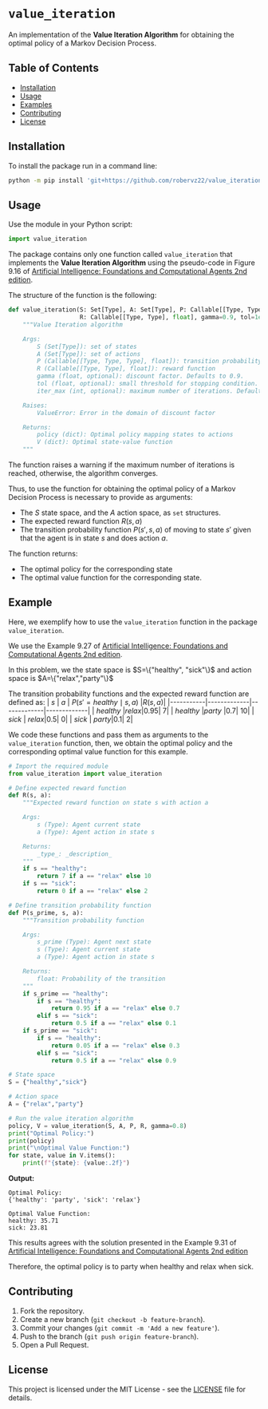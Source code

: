 # `value_iteration`

An implementation of the **Value Iteration Algorithm** for obtaining the optimal policy of a Markov Decision Process.

## Table of Contents

- [Installation](#installation)
- [Usage](#usage)
- [Examples](#examples)
- [Contributing](#contributing)
- [License](#license)

## Installation

To install the package run in a command line:
```bash
python -m pip install 'git+https://github.com/robervz22/value_iteration'
```

## Usage

Use the module in your Python script:

```python
import value_iteration
```

The package contains only one function called `value_iteration` that implements the **Value Iteration Algorithm** using the pseudo-code in Figure 9.16 of [Artificial Intelligence: Foundations and Computational Agents 2nd edition](https://artint.info/2e/html2e/ArtInt2e.Ch9.S5.SS2.html).

The structure of the function is the following: 
```python
def value_iteration(S: Set[Type], A: Set[Type], P: Callable[[Type, Type, Type], float],
                    R: Callable[[Type, Type], float], gamma=0.9, tol=1e-6, iter_max=1000):
    """Value Iteration algorithm

    Args:
        S (Set[Type]): set of states
        A (Set[Type]): set of actions
        P (Callable[[Type, Type, Type], float]): transition probability function
        R (Callable[[Type, Type], float]): reward function
        gamma (float, optional): discount factor. Defaults to 0.9.
        tol (float, optional): small threshold for stopping condition. Defaults to 1e-6.
        iter_max (int, optional): maximum number of iterations. Defaults to 1000.

    Raises:
        ValueError: Error in the domain of discount factor

    Returns:
        policy (dict): Optimal policy mapping states to actions
        V (dict): Optimal state-value function
    """
```

The function raises a warning if the maximum number of iterations is reached, otherwise, the algorithm converges. 

Thus, to use the function for obtaining the optimal policy of a Markov Decision Process is necessary to provide as arguments:
- The $S$ state space, and the $A$ action space, as `set` structures.
- The expected reward function $R(s,a)$
- The transition probability function $P(s',s,a)$ of moving to state $s'$ given that the agent is in state $s$ and does action $a$. 

The function returns:
- The optimal policy for the corresponding state
- The optimal value function for the corresponding state.

## Example

Here, we exemplify how to use the `value_iteration` function in the package `value_iteration`. 

We use the Example 9.27 of [Artificial Intelligence: Foundations and Computational Agents 2nd edition](https://artint.info/2e/html2e/ArtInt2e.Ch9.S5.html#Ch9.Thmciexamplered27).

In this problem, we the state space is $S=\{"healthy", "sick"\}$ and action space is $A=\{"relax","party"\}$

The transition probability functions and the expected reward function are defined as:
| $s$ | $a$ | $P(s'=healthy\mid s,a)$ |$R(s,a)$|
|-----------|-------------|-------------|-------------|
| $healthy$  |$relax$|0.95| 7| 
| $healthy$  |$party$ |0.7| 10|
| $sick$  | $relax$|0.5| 0|
| $sick$  | $party$|0.1| 2|

We code these functions and pass them as arguments to the `value_iteration` function, then, we obtain the optimal policy and the corresponding optimal value function for this example.
```python
# Import the required module
from value_iteration import value_iteration

# Define expected reward function
def R(s, a):
    """Expected reward function on state s with action a

    Args:
        s (Type): Agent current state 
        a (Type): Agent action in state s 

    Returns:
        _type_: _description_
    """
    if s == "healthy":
        return 7 if a == "relax" else 10 
    if s == "sick":
        return 0 if a == "relax" else 2

# Define transition probability function
def P(s_prime, s, a):
    """Transition probability function

    Args:
        s_prime (Type): Agent next state
        s (Type): Agent current state
        a (Type): Agent action in state s

    Returns:
        float: Probability of the transition
    """
    if s_prime == "healthy":
        if s == "healthy":
            return 0.95 if a == "relax" else 0.7
        elif s == "sick":
            return 0.5 if a == "relax" else 0.1
    if s_prime == "sick":
        if s == "healthy":
            return 0.05 if a == "relax" else 0.3
        elif s == "sick":
            return 0.5 if a == "relax" else 0.9 

# State space
S = {"healthy","sick"}  

# Action space
A = {"relax","party"} 

# Run the value iteration algorithm
policy, V = value_iteration(S, A, P, R, gamma=0.8)
print("Optimal Policy:")
print(policy)
print("\nOptimal Value Function:")
for state, value in V.items():
    print(f"{state}: {value:.2f}")
```
**Output:**

```plaintext
Optimal Policy:
{'healthy': 'party', 'sick': 'relax'}

Optimal Value Function:
healthy: 35.71
sick: 23.81
```
This results agrees with the solution presented in the Example 9.31 of [Artificial Intelligence: Foundations and Computational Agents 2nd edition](https://artint.info/2e/html2e/ArtInt2e.Ch9.S5.SS2.html) 

Therefore, the optimal policy is to party when healthy and relax when sick. 

<!-- ### Example 2: Using a Function

```python
def add(a, b):
    """Returns the sum of two numbers."""
    return a + b

# Example usage
result = add(3, 5)
print(f"The result is: {result}")
``` -->

## Contributing

1. Fork the repository.
2. Create a new branch (`git checkout -b feature-branch`).
3. Commit your changes (`git commit -m 'Add a new feature'`).
4. Push to the branch (`git push origin feature-branch`).
5. Open a Pull Request.

## License

This project is licensed under the MIT License - see the [LICENSE](LICENSE) file for details.

